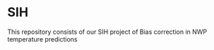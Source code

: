 # SIH
This repository consists of our SIH project of Bias correction in NWP temperature predictions 
